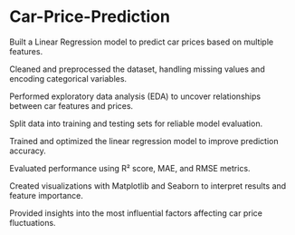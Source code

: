 # Car-Price-Prediction

Built a Linear Regression model to predict car prices based on multiple features.

Cleaned and preprocessed the dataset, handling missing values and encoding categorical variables.

Performed exploratory data analysis (EDA) to uncover relationships between car features and prices.

Split data into training and testing sets for reliable model evaluation.

Trained and optimized the linear regression model to improve prediction accuracy.

Evaluated performance using R² score, MAE, and RMSE metrics.

Created visualizations with Matplotlib and Seaborn to interpret results and feature importance.

Provided insights into the most influential factors affecting car price fluctuations.
